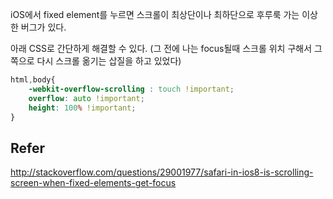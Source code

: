 iOS에서 fixed element를 누르면 스크롤이 최상단이나 최하단으로 후루룩 가는 이상한 버그가 있다.

아래 CSS로 간단하게 해결할 수 있다.
(그 전에 나는 focus될때 스크롤 위치 구해서 그 쪽으로 다시 스크롤 옮기는 삽질을 하고 있었다)
```css
html,body{
    -webkit-overflow-scrolling : touch !important;
    overflow: auto !important;
    height: 100% !important;
}
```

## Refer
http://stackoverflow.com/questions/29001977/safari-in-ios8-is-scrolling-screen-when-fixed-elements-get-focus
